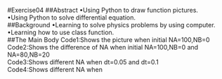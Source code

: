 #Exercise04
##Abstract
•Using Python to draw function pictures.  
•Using Python to solve differential equation.  
##Background
•Learning to solve physics problems by using computer.  
•Learning how to use class function.  
##The Main Body
 Code1:Shows the picture when initial NA=100,NB=0  
 Code2:Shows the difference of NA when initial NA=100,NB=0 and NA=80,NB=20   
 Code3:Shows different NA when dt=0.05 and dt=0.1  
 Code4:Shows different NA when   
